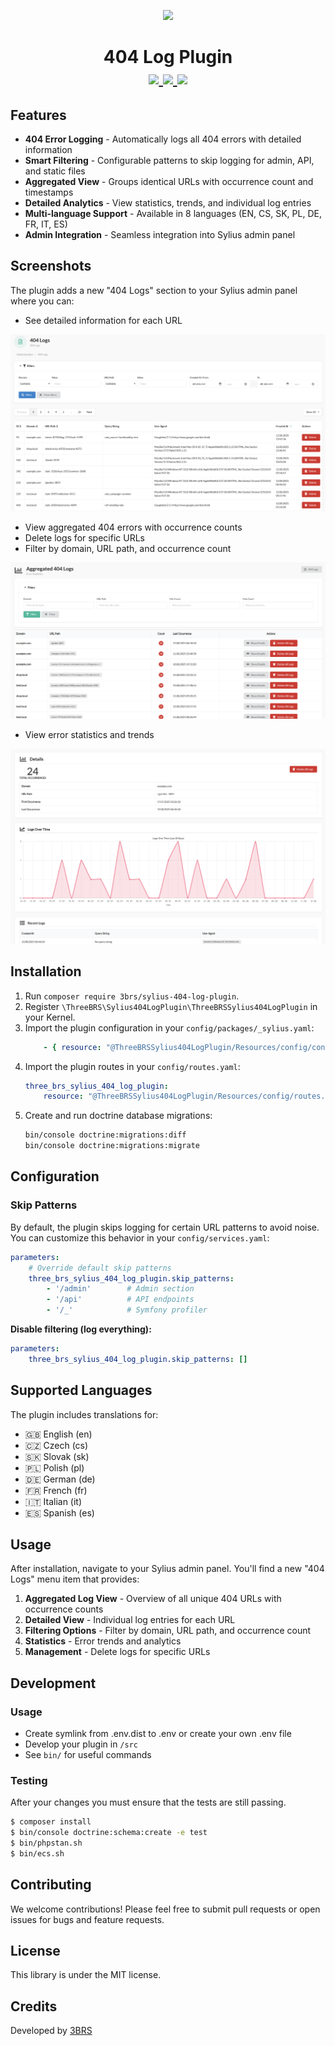 <p align="center">
    <a href="https://www.3brs.com" target="_blank">
        <img src="https://3brs1.fra1.cdn.digitaloceanspaces.com/3brs/logo/3BRS-logo-sylius-200.png"/>
    </a>
</p>
<h1 align="center">
404 Log Plugin
<br />
    <a href="https://packagist.org/packages/3brs/sylius-404-log-plugin" title="License" target="_blank">
        <img src="https://img.shields.io/packagist/l/3brs/sylius-404-log-plugin.svg" />
    </a>
    <a href="https://packagist.org/packages/3brs/sylius-404-log-plugin" title="Version" target="_blank">
        <img src="https://img.shields.io/packagist/v/3brs/sylius-404-log-plugin.svg" />
    </a>
    <a href="https://circleci.com/gh/3BRS/sylius-404-log-plugin" title="Build status" target="_blank">
        <img src="https://circleci.com/gh/3BRS/sylius-404-log-plugin.svg?style=shield" />
    </a>
</h1>

## Features

* **404 Error Logging** - Automatically logs all 404 errors with detailed information
* **Smart Filtering** - Configurable patterns to skip logging for admin, API, and static files
* **Aggregated View** - Groups identical URLs with occurrence count and timestamps
* **Detailed Analytics** - View statistics, trends, and individual log entries
* **Multi-language Support** - Available in 8 languages (EN, CS, SK, PL, DE, FR, IT, ES)
* **Admin Integration** - Seamless integration into Sylius admin panel

## Screenshots

The plugin adds a new "404 Logs" section to your Sylius admin panel where you can:

- See detailed information for each URL
<img src="doc/logs.png" />

- View aggregated 404 errors with occurrence counts
- Delete logs for specific URLs
- Filter by domain, URL path, and occurrence count
<img src="doc/aggregated.png" />

- View error statistics and trends
<img src="doc/detail.png" />

## Installation

1. Run `composer require 3brs/sylius-404-log-plugin`.
2. Register `\ThreeBRS\Sylius404LogPlugin\ThreeBRSSylius404LogPlugin` in your Kernel. 
3. Import the plugin configuration in your `config/packages/_sylius.yaml`:
   ```yaml
       - { resource: "@ThreeBRSSylius404LogPlugin/Resources/config/config.yaml" }
   ```
4. Import the plugin routes in your `config/routes.yaml`:
   ```yaml
   three_brs_sylius_404_log_plugin:
       resource: "@ThreeBRSSylius404LogPlugin/Resources/config/routes.yaml"
   ```
5. Create and run doctrine database migrations:
   ```bash
   bin/console doctrine:migrations:diff
   bin/console doctrine:migrations:migrate
   ```

## Configuration

### Skip Patterns

By default, the plugin skips logging for certain URL patterns to avoid noise. You can customize this behavior in your `config/services.yaml`:

```yaml
parameters:
    # Override default skip patterns
    three_brs_sylius_404_log_plugin.skip_patterns:
        - '/admin'        # Admin section
        - '/api'          # API endpoints
        - '/_'            # Symfony profiler
```

**Disable filtering (log everything):**
```yaml
parameters:
    three_brs_sylius_404_log_plugin.skip_patterns: []
```

## Supported Languages

The plugin includes translations for:
- 🇬🇧 English (en)
- 🇨🇿 Czech (cs)
- 🇸🇰 Slovak (sk)
- 🇵🇱 Polish (pl)
- 🇩🇪 German (de)
- 🇫🇷 French (fr)
- 🇮🇹 Italian (it)
- 🇪🇸 Spanish (es)

## Usage

After installation, navigate to your Sylius admin panel. You'll find a new "404 Logs" menu item that provides:

1. **Aggregated Log View** - Overview of all unique 404 URLs with occurrence counts
2. **Detailed View** - Individual log entries for each URL
3. **Filtering Options** - Filter by domain, URL path, and occurrence count
4. **Statistics** - Error trends and analytics
5. **Management** - Delete logs for specific URLs

## Development

### Usage

- Create symlink from .env.dist to .env or create your own .env file
- Develop your plugin in `/src`
- See `bin/` for useful commands

### Testing

After your changes you must ensure that the tests are still passing.

```bash
$ composer install
$ bin/console doctrine:schema:create -e test
$ bin/phpstan.sh
$ bin/ecs.sh
```

## Contributing

We welcome contributions! Please feel free to submit pull requests or open issues for bugs and feature requests.

## License

This library is under the MIT license.

## Credits

Developed by [3BRS](https://3brs.com)
